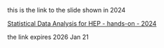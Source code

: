 this is the link to the slide shown in 2024

[Statistical Data Analysis for HEP - hands-on - 2024](https://istnazfisnucl-my.sharepoint.com/:b:/g/personal/sirri_infn_it/Eb9t_qmlCxVIt-ZxUxQkZIUBKJ_PGczX3scywHl6Uxovdg?e=1ml8DT)

the link expires 2026 Jan 21

